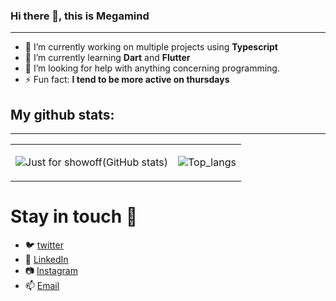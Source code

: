 ### Hi there 👋, this is Megamind

<hr>

- 🔭 I’m currently working on multiple projects using <strong>Typescript</strong>
- 🌱 I’m currently learning <strong>Dart</strong> and <strong>Flutter</strong>
- 🤔 I’m looking for help with anything concerning programming.
- ⚡ Fun fact: <strong>I tend to be more active on thursdays</strong>

## My github stats:

<hr>

<table> 
<tr>
<td>

![Just for showoff(GitHub stats)](https://github-readme-stats.vercel.app/api?username=chingaloEric&show_icons=true&theme=blueberry&count_private=true&hide_rank=false)

</td>
<td>

![Top_langs](https://github-readme-stats.vercel.app/api/top-langs/?username=chingaloEric&langs_count=6&theme=blueberry)

</td>
</tr>
</table>

# Stay in touch 💬

- 🐦 [twitter](https://twitter.com/ericchingalo)
- 👔 [LinkedIn](https://www.linkedin.com/in/eric-chingalo-711630185/)
- 📷 [Instagram](https://www.instagram.com/ericchingalo/)
- 📫 [Email](mailto:echingalo@gmail.com)
